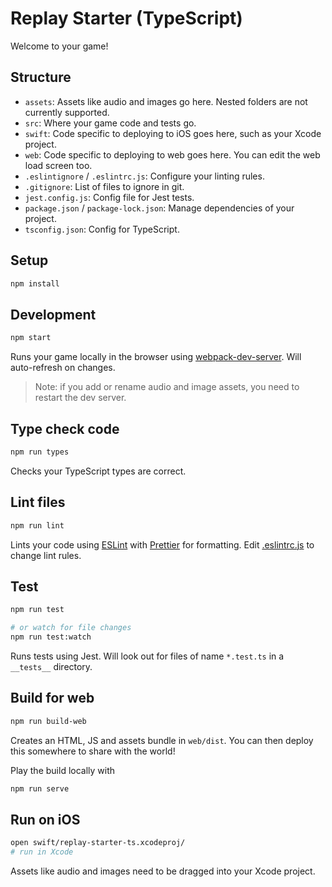 # Replay Starter (TypeScript)

Welcome to your game!

## Structure

- `assets`: Assets like audio and images go here. Nested folders are not currently supported.
- `src`: Where your game code and tests go.
- `swift`: Code specific to deploying to iOS goes here, such as your Xcode project.
- `web`: Code specific to deploying to web goes here. You can edit the web load screen too.
- `.eslintignore` / `.eslintrc.js`: Configure your linting rules.
- `.gitignore`: List of files to ignore in git.
- `jest.config.js`: Config file for Jest tests.
- `package.json` / `package-lock.json`: Manage dependencies of your project.
- `tsconfig.json`: Config for TypeScript.

## Setup

```bash
npm install
```

## Development

```bash
npm start
```

Runs your game locally in the browser using [webpack-dev-server](https://github.com/webpack/webpack-dev-server). Will auto-refresh on changes.

> Note: if you add or rename audio and image assets, you need to restart the dev server.

## Type check code

```bash
npm run types
```

Checks your TypeScript types are correct.

## Lint files

```bash
npm run lint
```

Lints your code using [ESLint](https://eslint.org/) with [Prettier](https://prettier.io/) for formatting. Edit [.eslintrc.js](./.eslintrc.js) to change lint rules.

## Test

```bash
npm run test

# or watch for file changes
npm run test:watch
```

Runs tests using Jest. Will look out for files of name `*.test.ts` in a `__tests__` directory.

## Build for web

```bash
npm run build-web
```

Creates an HTML, JS and assets bundle in `web/dist`. You can then deploy this somewhere to share with the world!

Play the build locally with

```bash
npm run serve
```

## Run on iOS

```bash
open swift/replay-starter-ts.xcodeproj/
# run in Xcode
```

Assets like audio and images need to be dragged into your Xcode project.
